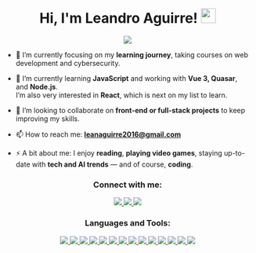 <h1 align="center">
Hi, I'm Leandro Aguirre!
	<a href="https://github.com/leacarp" target="_self">
		<img src="https://media.giphy.com/media/hvRJCLFzcasrR4ia7z/giphy.gif" width="30">
	</a>
</h1>

<p align="center">
	<a href="https://github.com/leacarp">
		<img src="https://readme-typing-svg.herokuapp.com?lines=Programming+Student;Future+Web+Developer;Cybersecurity+Enthusiast;Always+learning+and+growing&center=true&width=450&height=45">
	</a>
</p>

- 🔭 I’m currently focusing on my **learning journey**, taking courses on web development and cybersecurity.

- 🌱 I’m currently learning **JavaScript** and working with **Vue 3, Quasar**, and **Node.js**.  
  I’m also very interested in **React**, which is next on my list to learn.

- 👯 I’m looking to collaborate on **front-end or full-stack projects** to keep improving my skills.

- 📫 How to reach me: **leanaguirre2016@gmail.com**

- ⚡ A bit about me: I enjoy **reading**, **playing video games**, staying up-to-date with **tech and AI trends** — and of course, **coding**.

<h3 align="center">Connect with me:</h3>
<div align="center">

<p align="center">
  <a href="mailto:leanaguirre2016@gmail.com">
    <img src="https://skillicons.dev/icons?i=gmail" />
  </a>
  <a href="https://www.linkedin.com/in/leandro-aguirre/">
    <img src="https://skillicons.dev/icons?i=linkedin" />
  </a>
  <a href="https://www.instagram.com/leaaguirre_/">
    <img src="https://skillicons.dev/icons?i=instagram" />
  </a>
</p>
  
</div>

<h3 align="center">Languages and Tools:</h3>
<div align="center">
<p align="center">
  <a href="https://skillicons.dev">
    <img src="https://skillicons.dev/icons?i=html" />
    <img src="https://skillicons.dev/icons?i=css" />
    <img src="https://skillicons.dev/icons?i=js" />
    <img src="https://skillicons.dev/icons?i=vuejs" />
    <img src="https://skillicons.dev/icons?i=nodejs" />
    <img src="https://skillicons.dev/icons?i=mongodb" />
    <img src="https://skillicons.dev/icons?i=cs" />
    <img src="https://skillicons.dev/icons?i=dotnet" />
    <img src="https://skillicons.dev/icons?i=npm" />
    <img src="https://skillicons.dev/icons?i=postman" />
    <img src="https://skillicons.dev/icons?i=git" />
    <img src="https://skillicons.dev/icons?i=github" />
    <img src="https://skillicons.dev/icons?i=vscode" />
    <img src="https://skillicons.dev/icons?i=visualstudio" />
  </a>
</p>
</div>
